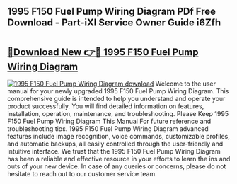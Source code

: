 ## 1995 F150 Fuel Pump Wiring Diagram PDf Free Download - Part-iXl Service Owner Guide i6Zfh

# <h2><a href="http://dft6yx.blite.top/?on=1995+F150+Fuel+Pump+Wiring+Diagram">🔗Download New 👉🔴 1995 F150 Fuel Pump Wiring Diagram</a></h2>

[![1995 F150 Fuel Pump Wiring Diagram download](https://i.imgur.com/lujVjoI.png)](http://dft6yx.blite.top/?on=1995+F150+Fuel+Pump+Wiring+Diagram)
Welcome to the user manual for your newly upgraded 1995 F150 Fuel Pump Wiring Diagram. This comprehensive guide is intended to help you understand and operate your product successfully. You will find detailed information on features, installation, operation, maintenance, and troubleshooting. Please Keep 1995 F150 Fuel Pump Wiring Diagram This Manual For future reference and troubleshooting tips. 1995 F150 Fuel Pump Wiring Diagram advanced features include image recognition, voice commands, customizable profiles, and automatic backups, all easily controlled through the user-friendly and intuitive interface. We trust that the 1995 F150 Fuel Pump Wiring Diagram has been a reliable and effective resource in your efforts to learn the ins and outs of your new device. In case of any queries or concerns, please do not hesitate to reach out to our customer service team.
